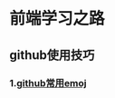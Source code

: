 <!--
 * @Author: atdow
 * @Date: 2021-04-23 23:29:36
 * @LastEditors: null
 * @LastEditTime: 2021-04-23 23:34:20
 * @Description: file content
-->
# 前端学习之路
## github使用技巧
### 1.[github常用emoj]("https://github.com/atdow/frontend-learning-route/github/emoj.md") 



